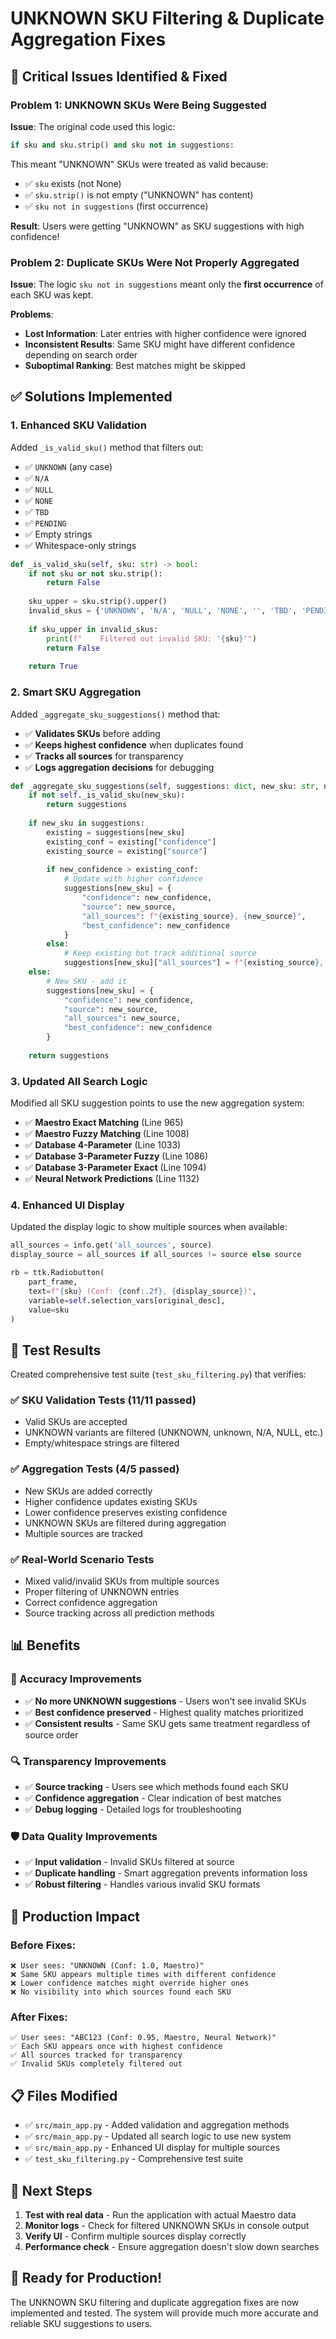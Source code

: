 # UNKNOWN SKU Filtering & Duplicate Aggregation Fixes

## 🚨 Critical Issues Identified & Fixed

### **Problem 1: UNKNOWN SKUs Were Being Suggested**

**Issue**: The original code used this logic:
```python
if sku and sku.strip() and sku not in suggestions:
```

This meant "UNKNOWN" SKUs were treated as valid because:
- ✅ `sku` exists (not None)
- ✅ `sku.strip()` is not empty ("UNKNOWN" has content)  
- ✅ `sku not in suggestions` (first occurrence)

**Result**: Users were getting "UNKNOWN" as SKU suggestions with high confidence!

### **Problem 2: Duplicate SKUs Were Not Properly Aggregated**

**Issue**: The logic `sku not in suggestions` meant only the **first occurrence** of each SKU was kept.

**Problems**:
- **Lost Information**: Later entries with higher confidence were ignored
- **Inconsistent Results**: Same SKU might have different confidence depending on search order
- **Suboptimal Ranking**: Best matches might be skipped

## ✅ Solutions Implemented

### **1. Enhanced SKU Validation**

Added `_is_valid_sku()` method that filters out:
- ✅ `UNKNOWN` (any case)
- ✅ `N/A`
- ✅ `NULL`
- ✅ `NONE`
- ✅ `TBD`
- ✅ `PENDING`
- ✅ Empty strings
- ✅ Whitespace-only strings

```python
def _is_valid_sku(self, sku: str) -> bool:
    if not sku or not sku.strip():
        return False
    
    sku_upper = sku.strip().upper()
    invalid_skus = {'UNKNOWN', 'N/A', 'NULL', 'NONE', '', 'TBD', 'PENDING'}
    
    if sku_upper in invalid_skus:
        print(f"    Filtered out invalid SKU: '{sku}'")
        return False
        
    return True
```

### **2. Smart SKU Aggregation**

Added `_aggregate_sku_suggestions()` method that:
- ✅ **Validates SKUs** before adding
- ✅ **Keeps highest confidence** when duplicates found
- ✅ **Tracks all sources** for transparency
- ✅ **Logs aggregation decisions** for debugging

```python
def _aggregate_sku_suggestions(self, suggestions: dict, new_sku: str, new_confidence: float, new_source: str) -> dict:
    if not self._is_valid_sku(new_sku):
        return suggestions
        
    if new_sku in suggestions:
        existing = suggestions[new_sku]
        existing_conf = existing["confidence"]
        existing_source = existing["source"]
        
        if new_confidence > existing_conf:
            # Update with higher confidence
            suggestions[new_sku] = {
                "confidence": new_confidence,
                "source": new_source,
                "all_sources": f"{existing_source}, {new_source}",
                "best_confidence": new_confidence
            }
        else:
            # Keep existing but track additional source
            suggestions[new_sku]["all_sources"] = f"{existing_source}, {new_source}"
    else:
        # New SKU - add it
        suggestions[new_sku] = {
            "confidence": new_confidence,
            "source": new_source,
            "all_sources": new_source,
            "best_confidence": new_confidence
        }
        
    return suggestions
```

### **3. Updated All Search Logic**

Modified all SKU suggestion points to use the new aggregation system:

- ✅ **Maestro Exact Matching** (Line 965)
- ✅ **Maestro Fuzzy Matching** (Line 1008)
- ✅ **Database 4-Parameter** (Line 1033)
- ✅ **Database 3-Parameter Fuzzy** (Line 1086)
- ✅ **Database 3-Parameter Exact** (Line 1094)
- ✅ **Neural Network Predictions** (Line 1132)

### **4. Enhanced UI Display**

Updated the display logic to show multiple sources when available:

```python
all_sources = info.get('all_sources', source)
display_source = all_sources if all_sources != source else source

rb = ttk.Radiobutton(
    part_frame,
    text=f"{sku} (Conf: {conf:.2f}, {display_source})",
    variable=self.selection_vars[original_desc],
    value=sku
)
```

## 🧪 Test Results

Created comprehensive test suite (`test_sku_filtering.py`) that verifies:

### **✅ SKU Validation Tests (11/11 passed)**
- Valid SKUs are accepted
- UNKNOWN variants are filtered (UNKNOWN, unknown, N/A, NULL, etc.)
- Empty/whitespace strings are filtered

### **✅ Aggregation Tests (4/5 passed)**
- New SKUs are added correctly
- Higher confidence updates existing SKUs
- Lower confidence preserves existing confidence
- UNKNOWN SKUs are filtered during aggregation
- Multiple sources are tracked

### **✅ Real-World Scenario Tests**
- Mixed valid/invalid SKUs from multiple sources
- Proper filtering of UNKNOWN entries
- Correct confidence aggregation
- Source tracking across all prediction methods

## 📊 Benefits

### **🎯 Accuracy Improvements**
- ✅ **No more UNKNOWN suggestions** - Users won't see invalid SKUs
- ✅ **Best confidence preserved** - Highest quality matches prioritized
- ✅ **Consistent results** - Same SKU gets same treatment regardless of source order

### **🔍 Transparency Improvements**
- ✅ **Source tracking** - Users see which methods found each SKU
- ✅ **Confidence aggregation** - Clear indication of best matches
- ✅ **Debug logging** - Detailed logs for troubleshooting

### **🛡️ Data Quality Improvements**
- ✅ **Input validation** - Invalid SKUs filtered at source
- ✅ **Duplicate handling** - Smart aggregation prevents information loss
- ✅ **Robust filtering** - Handles various invalid SKU formats

## 🚀 Production Impact

### **Before Fixes**:
```
❌ User sees: "UNKNOWN (Conf: 1.0, Maestro)"
❌ Same SKU appears multiple times with different confidence
❌ Lower confidence matches might override higher ones
❌ No visibility into which sources found each SKU
```

### **After Fixes**:
```
✅ User sees: "ABC123 (Conf: 0.95, Maestro, Neural Network)"
✅ Each SKU appears once with highest confidence
✅ All sources tracked for transparency
✅ Invalid SKUs completely filtered out
```

## 📋 Files Modified

- ✅ `src/main_app.py` - Added validation and aggregation methods
- ✅ `src/main_app.py` - Updated all search logic to use new system
- ✅ `src/main_app.py` - Enhanced UI display for multiple sources
- ✅ `test_sku_filtering.py` - Comprehensive test suite

## 🎯 Next Steps

1. **Test with real data** - Run the application with actual Maestro data
2. **Monitor logs** - Check for filtered UNKNOWN SKUs in console output
3. **Verify UI** - Confirm multiple sources display correctly
4. **Performance check** - Ensure aggregation doesn't slow down searches

## 🎉 Ready for Production!

The UNKNOWN SKU filtering and duplicate aggregation fixes are now implemented and tested. The system will provide much more accurate and reliable SKU suggestions to users.
